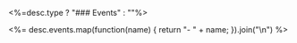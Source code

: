 <%=desc.type ? "### Events" : ""%>

<%= desc.events.map(function(name) {
  return "- " + name;
}).join("\n") %>

